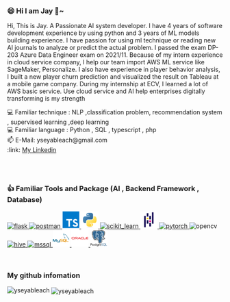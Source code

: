 ### 😄 Hi I am Jay 👋~

<p align="left">
Hi, This is Jay. A Passionate AI system developer. I have 4 years of software development experience by 
using python and 3 years of ML models building experience. I have passion for using ml technique or reading new 
AI journals to analyze or predict the actual problem. I passed the exam DP-203 Azure Data Engineer
exam on 2021/11. Because of my intern experience in cloud service company, I help our team import AWS ML service like 
SageMaker, Personalize. I also have experience in player behavior analysis, I built a new player churn prediction and visualized the result on Tableau
at a mobile game company. During my internship at ECV, I learned a lot of AWS basic service. Use cloud service 
and AI help enterprises digitally transforming is my strength</p>
💻 Familiar technique : NLP ,classification problem, recommendation system , supervised learning ,deep learning
<br>
💻 Familiar language : Python , SQL , typescript , php
<br>
📫 E-Mail: yseyableach@gmail.com
<br>
:link: <a href = 'https://www.linkedin.com/in/jay-yu-897215214' >My Linkedin</a>


<br><br>
### :thumbsup: Familiar Tools and Package (AI , Backend Framework , Database)
<p align="left"> <a href="https://flask.palletsprojects.com/" target="_blank" rel="noreferrer"> <img src="https://www.vectorlogo.zone/logos/pocoo_flask/pocoo_flask-icon.svg" alt="flask" width="40" height="40"/> </a> <a href="https://postman.com" target="_blank" rel="noreferrer"> <img src="https://www.vectorlogo.zone/logos/getpostman/getpostman-icon.svg" alt="postman" width="40" height="40"/> </a> <a href="https://www.typescriptlang.org/" target="_blank" rel="noreferrer"> <img src="https://raw.githubusercontent.com/devicons/devicon/master/icons/typescript/typescript-original.svg" alt="typescript" width="40" height="40"/> </a> <a href="https://www.python.org" target="_blank" rel="noreferrer"> <img src="https://raw.githubusercontent.com/devicons/devicon/master/icons/python/python-original.svg" alt="python" width="40" height="40"/> </a>  <a href="https://scikit-learn.org/" target="_blank" rel="noreferrer"> <img src="https://upload.wikimedia.org/wikipedia/commons/0/05/Scikit_learn_logo_small.svg" alt="scikit_learn" width="40" height="40"/> </a><a href="https://pandas.pydata.org/" target="_blank" rel="noreferrer"> <img src="https://raw.githubusercontent.com/devicons/devicon/2ae2a900d2f041da66e950e4d48052658d850630/icons/pandas/pandas-original.svg" alt="pandas" width="40" height="40"/> </a> <a href="https://opencv.org/" target="_blank" rel="noreferrer"><a href="https://pytorch.org/" target="_blank" rel="noreferrer"> <img src="https://www.vectorlogo.zone/logos/pytorch/pytorch-icon.svg" alt="pytorch" width="40" height="40"/> </a> <img src="https://www.vectorlogo.zone/logos/opencv/opencv-icon.svg" alt="opencv" width="40" height="40"/> </a><a href="https://hive.apache.org/" target="_blank" rel="noreferrer"> <img src="https://www.vectorlogo.zone/logos/apache_hive/apache_hive-icon.svg" alt="hive" width="40" height="40"/> </a> <a href="https://www.microsoft.com/en-us/sql-server" target="_blank" rel="noreferrer"> <img src="https://www.svgrepo.com/show/303229/microsoft-sql-server-logo.svg" alt="mssql" width="40" height="40"/> </a> <a href="https://www.mysql.com/" target="_blank" rel="noreferrer"> <img src="https://raw.githubusercontent.com/devicons/devicon/master/icons/mysql/mysql-original-wordmark.svg" alt="mysql" width="40" height="40"/> </a> <a href="https://www.oracle.com/" target="_blank" rel="noreferrer"> <img src="https://raw.githubusercontent.com/devicons/devicon/master/icons/oracle/oracle-original.svg" alt="oracle" width="40" height="40"/> </a> <a href="https://www.postgresql.org" target="_blank" rel="noreferrer"> <img src="https://raw.githubusercontent.com/devicons/devicon/master/icons/postgresql/postgresql-original-wordmark.svg" alt="postgresql" width="40" height="40"/> 
 </a> 
 </p>
<br>


### My github infomation

<p>&nbsp;<img align="center" src="https://github-readme-stats.vercel.app/api?username=yseyableach&show_icons=true&locale=en" alt="yseyableach" />
<img align="left" src="https://github-readme-stats.vercel.app/api/top-langs?username=yseyableach&show_icons=true&locale=en&layout=compact" alt="yseyableach" /></p>


